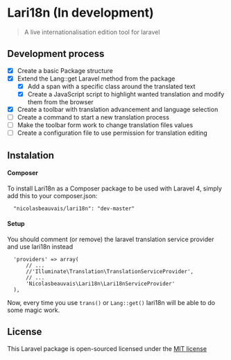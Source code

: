 # Lari18n (In development)
> A live internationalisation edition tool for laravel

## Development process

- [X] Create a basic Package structure
- [X] Extend the Lang::get Laravel method from the package
  - [X] Add a span with a specific class around the translated text
  - [X] Create a JavaScript script to highlight wanted translation and modify them from the browser
- [X] Create a toolbar with translation advancement and language selection 
- [ ] Create a command to start a new translation process
- [ ] Make the toolbar form work to change translation files values
- [ ] Create a configuration file to use permission for translation editing

## Instalation

#### Composer

To install Lari18n as a Composer package to be used with Laravel 4, simply add this to your composer.json:

```
  "nicolasbeauvais/lari18n": "dev-master"
```

#### Setup

You should comment (or remove) the laravel translation service provider and use lari18n instead

```
  'providers' => array(
      // ...
      //'Illuminate\Translation\TranslationServiceProvider',
      // ...
      'Nicolasbeauvais\Lari18n\Lari18nServiceProvider'
  ),
```
Now, every time you use `trans()` or `Lang::get()` lari18n will be able to do some magic work.



## License
This Laravel package is open-sourced licensed under the [MIT license](http://opensource.org/licenses/MIT)
